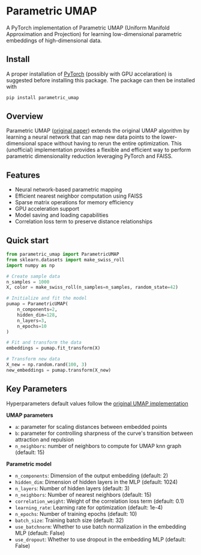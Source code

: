 # Parametric UMAP
A PyTorch implementation of Parametric UMAP (Uniform Manifold Approximation and Projection) for learning low-dimensional parametric embeddings of high-dimensional data.

## Install
A proper installation of [PyTorch](https://pytorch.org) (possibly with GPU accelaration) is suggested before installing this package. The package can then be installed with

```python
pip install parametric_umap
```

## Overview
Parametric UMAP ([original paper](https://arxiv.org/abs/2009.12981)) extends the original UMAP algorithm by learning a neural network that can map new data points to the lower-dimensional space without having to rerun the entire optimization. This (unofficial) implementation provides a flexible and efficient way to perform parametric dimensionality reduction leveraging PyTorch and FAISS.

## Features
- Neural network-based parametric mapping
- Efficient nearest neighbor computation using FAISS
- Sparse matrix operations for memory efficiency
- GPU acceleration support
- Model saving and loading capabilities
- Correlation loss term to preserve distance relationships

## Quick start
```python
from parametric_umap import ParametricUMAP
from sklearn.datasets import make_swiss_roll
import numpy as np

# Create sample data
n_samples = 1000
X, color = make_swiss_roll(n_samples=n_samples, random_state=42)

# Initialize and fit the model
pumap = ParametricUMAP(
    n_components=2,
    hidden_dim=128,
    n_layers=3,
    n_epochs=10
)

# Fit and transform the data
embeddings = pumap.fit_transform(X)

# Transform new data
X_new = np.random.rand(100, 3)
new_embeddings = pumap.transform(X_new)
```

## Key Parameters
Hyperparameters default values follow the [original UMAP implementation](https://umap-learn.readthedocs.io/en/latest/)

**UMAP parameters**
- `a`: parameter for scaling distances between embedded points
- `b`: parameter for controlling sharpness of the curve's transition between attraction and repulsion
- `n_neighbors`: number of neighbors to compute for UMAP knn graph (default: 15)

**Parametric model**
- `n_components`: Dimension of the output embedding (default: 2)
- `hidden_dim`: Dimension of hidden layers in the MLP (default: 1024)
- `n_layers`: Number of hidden layers (default: 3)
- `n_neighbors`: Number of nearest neighbors (default: 15)
- `correlation_weight`: Weight of the correlation loss term (default: 0.1)
- `learning_rate`: Learning rate for optimization (default: 1e-4)
- `n_epochs`: Number of training epochs (default: 10)
- `batch_size`: Training batch size (default: 32)
- `use_batchnorm`: Whether to use batch normalization in the embedding MLP (default: False)
- `use_dropout`: Whether to use dropout in the embedding MLP (default: False)
